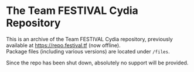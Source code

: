 # The Team FESTIVAL Cydia Repository

This is an archive of the Team FESTIVAL Cydia repository, previously available at https://repo.festival.tf (now offline).  
Package files (including various versions) are located under `/files`.

Since the repo has been shut down, absolutely no support will be provided.
